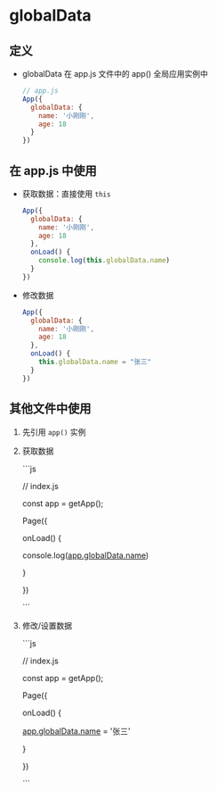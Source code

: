 # globalData

## 定义

  - globalData 在 app.js 文件中的 app() 全局应用实例中

    ```javascript
    // app.js
    App({
      globalData: {
        name: '小刚刚',
        age: 18
      }
    })
    ```

## 在 app.js 中使用

  - 获取数据：直接使用 `this`

    ```javascript
    App({
      globalData: {
        name: '小刚刚',
        age: 18
      },
      onLoad() {
        console.log(this.globalData.name)
      }
    })
    ```

  - 修改数据

    ```javascript
    App({
      globalData: {
        name: '小刚刚',
        age: 18
      },
      onLoad() {
        this.globalData.name = "张三"
      }
    })
    ```

## 其他文件中使用

1.  先引用 `app()` 实例

2.  获取数据

    \`\`\`js

    // index.js

    const app = getApp();

    Page({

    onLoad() {

    console.log([app.globalData.name](http://app.globalData.name "app.globalData.name"))

    }

    })

    \`\`\`

3.  修改/设置数据

    \`\`\`js

    // index.js

    const app = getApp();

    Page({

    onLoad() {

    [app.globalData.name](http://app.globalData.name "app.globalData.name") = '张三'

    }

    })

    \`\`\`
